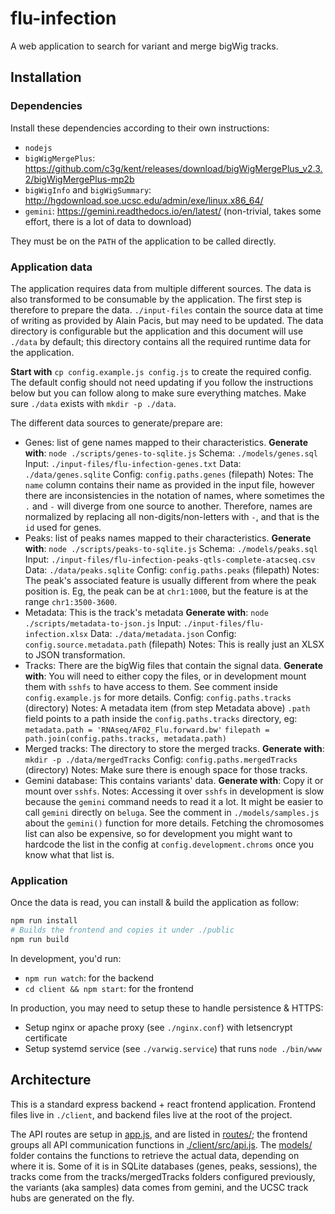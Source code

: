 # flu-infection

A web application to search for variant and merge bigWig tracks.

## Installation

### Dependencies

Install these dependencies according to their own instructions:
 - `nodejs`
 - `bigWigMergePlus`: https://github.com/c3g/kent/releases/download/bigWigMergePlus_v2.3.2/bigWigMergePlus-mp2b
 - `bigWigInfo` and `bigWigSummary`: http://hgdownload.soe.ucsc.edu/admin/exe/linux.x86_64/
 - `gemini`: https://gemini.readthedocs.io/en/latest/ (non-trivial, takes some effort, there is a lot of data to download)

They must be on the `PATH` of the application to be called directly.

### Application data

The application requires data from multiple different sources. The data
is also transformed to be consumable by the application. The first step
is therefore to prepare the data. `./input-files` contain the source data
at time of writing as provided by Alain Pacis, but may need to be updated.
The data directory is configurable but the application and this document
will use `./data` by default; this directory contains all the required
runtime data for the application.

**Start with** `cp config.example.js config.js` to create the required config.
The default config should not need updating if you follow the instructions below
but you can follow along to make sure everything matches. Make sure `./data`
exists with `mkdir -p ./data`.

The different data sources to generate/prepare are:
 - Genes: list of gene names mapped to their characteristics.
     **Generate with**: `node ./scripts/genes-to-sqlite.js`
     Schema: `./models/genes.sql`
     Input: `./input-files/flu-infection-genes.txt`
     Data: `./data/genes.sqlite`
     Config: `config.paths.genes` (filepath)
     Notes: The `name` column contains their name as provided in the input file,
     however there are inconsistencies in the notation of names, where sometimes
     the `.` and `-` will diverge from one source to another. Therefore, names are
     normalized by replacing all non-digits/non-letters with `-`, and that is the
     `id` used for genes.
 - Peaks: list of peaks names mapped to their characteristics.
     **Generate with**: `node ./scripts/peaks-to-sqlite.js`
     Schema: `./models/peaks.sql`
     Input: `./input-files/flu-infection-peaks-qtls-complete-atacseq.csv`
     Data: `./data/peaks.sqlite`
     Config: `config.paths.peaks` (filepath)
     Notes: The peak's associated feature is usually different from where the
     peak position is. Eg, the peak can be at `chr1:1000`, but the feature is
     at the range `chr1:3500-3600`.
 - Metadata: This is the track's metadata
     **Generate with**: `node ./scripts/metadata-to-json.js`
     Input: `./input-files/flu-infection.xlsx`
     Data: `./data/metadata.json`
     Config: `config.source.metadata.path` (filepath)
     Notes: This is really just an XLSX to JSON transformation.
 - Tracks: There are the bigWig files that contain the signal data.
     **Generate with**: You will need to either copy the files, or
      in development mount them with `sshfs` to have access to them.
      See comment inside `config.example.js` for more details.
     Config: `config.paths.tracks` (directory)
     Notes: A metadata item (from step Metadata above) `.path` field
      points to a path inside the `config.paths.tracks` directory, eg:
      `metadata.path = 'RNAseq/AF02_Flu.forward.bw'`
      `filepath = path.join(config.paths.tracks, metadata.path)`
 - Merged tracks: The directory to store the merged tracks.
     **Generate with**: `mkdir -p ./data/mergedTracks`
     Config: `config.paths.mergedTracks` (directory)
     Notes: Make sure there is enough space for those tracks.
 - Gemini database: This contains variants' data.
     **Generate with**: Copy it or mount over `sshfs`.
     Notes: Accessing it over `sshfs` in development is slow because the
     `gemini` command needs to read it a lot. It might be easier to call
     `gemini` directly on `beluga`. See the comment in `./models/samples.js`
     about the `gemini()` function for more details.
     Fetching the chromosomes list can also be expensive, so for development
     you might want to hardcode the list in the config at
     `config.development.chroms` once you know what that list is.

### Application

Once the data is read, you can install & build the application as follow:

```sh
npm run install
# Builds the frontend and copies it under ./public
npm run build
```

In development, you'd run:
 - `npm run watch`: for the backend
 - `cd client && npm start`: for the frontend

In production, you may need to setup these to handle persistence & HTTPS:
 - Setup nginx or apache proxy (see `./nginx.conf`) with letsencrypt certificate
 - Setup systemd service (see `./varwig.service`) that runs `node ./bin/www`

## Architecture

This is a standard express backend + react frontend application. Frontend files
live in `./client`, and backend files live at the root of the project.

The API routes are setup in [app.js](./app.js), and are listed in [routes/](./routes);
the frontend groups all API communication functions in [./client/src/api.js](./client/src/api.js).
The [models/](./models) folder contains the functions to retrieve the actual data,
depending on where it is. Some of it is in SQLite databases (genes, peaks, sessions), the tracks
come from the tracks/mergedTracks folders configured previously, the variants (aka samples) data
comes from gemini, and the UCSC track hubs are generated on the fly.

